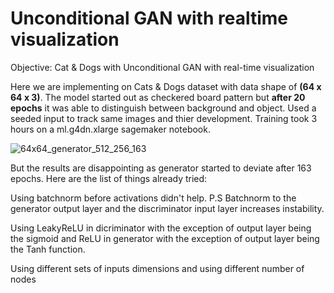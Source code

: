 # Unconditional GAN with realtime visualization

Objective: Cat &amp; Dogs with Unconditional GAN with real-time visualization

Here we are implementing on Cats & Dogs dataset with data shape of **(64 x 64 x 3)**. The model started out as checkered board pattern but **after 20 epochs** it was able to distinguish between background and object. Used a seeded input to track same images and thier development. Training took 3 hours on a ml.g4dn.xlarge sagemaker notebook.

![64x64_generator_512_256_163](https://user-images.githubusercontent.com/93914643/167247607-9d86fc02-424a-472b-a9fa-0f9ae7e6f1cd.gif)


But the results are disappointing as generator started to deviate after 163 epochs. Here are the list of things already tried:

Using batchnorm before activations didn't help. P.S Batchnorm to the generator output layer and the discriminator input layer increases instability.

Using LeakyReLU in dicriminator with the exception of output layer being the sigmoid and ReLU in generator with the exception of output layer being the Tanh function.

Using different sets of inputs dimensions and using different number of nodes

